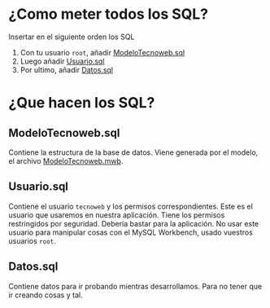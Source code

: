 # ¿Como meter todos los SQL?

Insertar en el siguiente orden los SQL

1. Con tu usuario `root`, añadir [ModeloTecnoweb.sql][1]
2. Luego añadir [Usuario.sql][2]
3. Por ultimo, añadir [Datos.sql][3]

# ¿Que hacen los SQL?
## ModeloTecnoweb.sql

Contiene la estructura de la base de datos. Viene generada por el modelo, el archivo [ModeloTecnoweb.mwb][4].

## Usuario.sql

Contiene el usuario `tecnoweb` y los permisos correspondientes. Este es el usuario que usaremos en nuestra aplicación. Tiene los permisos restringidos por seguridad. Debería bastar para la aplicación. No usar este usuario para manipular cosas con el MySQL Workbench, usado vuestros usuarios `root`.

## Datos.sql

Contiene datos para ir probando mientras desarrollamos. Para no tener que ir creando cosas y tal.


  [1]: https://github.com/melchor629/AplicacionTecnologiasWeb/raw/master/SQL/ModeloTecnoweb.sql
  [2]: https://github.com/melchor629/AplicacionTecnologiasWeb/raw/master/SQL/Usuario.sql
  [3]: https://github.com/melchor629/AplicacionTecnologiasWeb/raw/master/SQL/Datos.sql
  [4]: https://github.com/melchor629/AplicacionTecnologiasWeb/blob/master/SQL/ModeloTecnoweb.mwb

